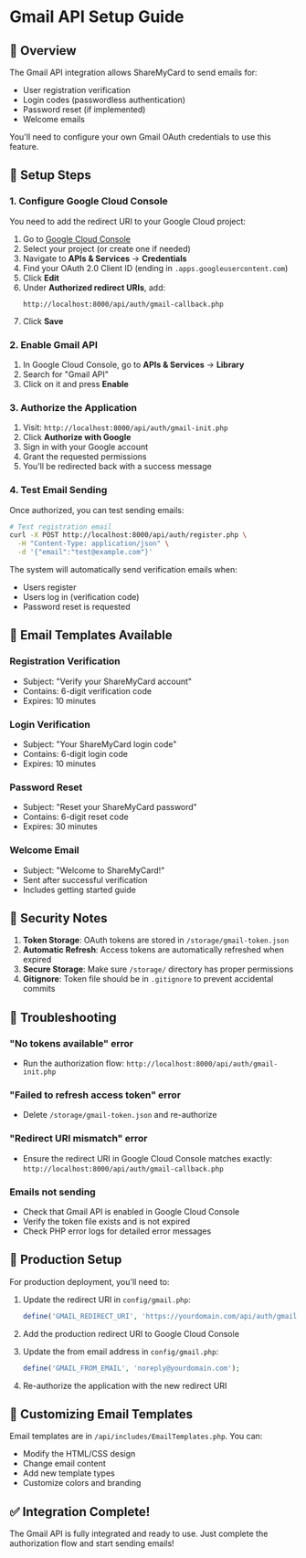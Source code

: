 # Gmail API Setup Guide

## 🎯 Overview

The Gmail API integration allows ShareMyCard to send emails for:
- User registration verification
- Login codes (passwordless authentication)
- Password reset (if implemented)
- Welcome emails

You'll need to configure your own Gmail OAuth credentials to use this feature.

## 🚀 Setup Steps

### 1. Configure Google Cloud Console

You need to add the redirect URI to your Google Cloud project:

1. Go to [Google Cloud Console](https://console.cloud.google.com/)
2. Select your project (or create one if needed)
3. Navigate to **APIs & Services** → **Credentials**
4. Find your OAuth 2.0 Client ID (ending in `.apps.googleusercontent.com`)
5. Click **Edit**
6. Under **Authorized redirect URIs**, add:
   ```
   http://localhost:8000/api/auth/gmail-callback.php
   ```
7. Click **Save**

### 2. Enable Gmail API

1. In Google Cloud Console, go to **APIs & Services** → **Library**
2. Search for "Gmail API"
3. Click on it and press **Enable**

### 3. Authorize the Application

1. Visit: `http://localhost:8000/api/auth/gmail-init.php`
2. Click **Authorize with Google**
3. Sign in with your Google account
4. Grant the requested permissions
5. You'll be redirected back with a success message

### 4. Test Email Sending

Once authorized, you can test sending emails:

```bash
# Test registration email
curl -X POST http://localhost:8000/api/auth/register.php \
  -H "Content-Type: application/json" \
  -d '{"email":"test@example.com"}'
```

The system will automatically send verification emails when:
- Users register
- Users log in (verification code)
- Password reset is requested

## 📧 Email Templates Available

### Registration Verification
- Subject: "Verify your ShareMyCard account"
- Contains: 6-digit verification code
- Expires: 10 minutes

### Login Verification
- Subject: "Your ShareMyCard login code"
- Contains: 6-digit login code
- Expires: 10 minutes

### Password Reset
- Subject: "Reset your ShareMyCard password"
- Contains: 6-digit reset code
- Expires: 30 minutes

### Welcome Email
- Subject: "Welcome to ShareMyCard!"
- Sent after successful verification
- Includes getting started guide

## 🔐 Security Notes

1. **Token Storage**: OAuth tokens are stored in `/storage/gmail-token.json`
2. **Automatic Refresh**: Access tokens are automatically refreshed when expired
3. **Secure Storage**: Make sure `/storage/` directory has proper permissions
4. **Gitignore**: Token file should be in `.gitignore` to prevent accidental commits

## 🔧 Troubleshooting

### "No tokens available" error
- Run the authorization flow: `http://localhost:8000/api/auth/gmail-init.php`

### "Failed to refresh access token" error
- Delete `/storage/gmail-token.json` and re-authorize

### "Redirect URI mismatch" error
- Ensure the redirect URI in Google Cloud Console matches exactly: `http://localhost:8000/api/auth/gmail-callback.php`

### Emails not sending
- Check that Gmail API is enabled in Google Cloud Console
- Verify the token file exists and is not expired
- Check PHP error logs for detailed error messages

## 📝 Production Setup

For production deployment, you'll need to:

1. Update the redirect URI in `config/gmail.php`:
   ```php
   define('GMAIL_REDIRECT_URI', 'https://yourdomain.com/api/auth/gmail-callback.php');
   ```

2. Add the production redirect URI to Google Cloud Console

3. Update the from email address in `config/gmail.php`:
   ```php
   define('GMAIL_FROM_EMAIL', 'noreply@yourdomain.com');
   ```

4. Re-authorize the application with the new redirect URI

## 🎨 Customizing Email Templates

Email templates are in `/api/includes/EmailTemplates.php`. You can:
- Modify the HTML/CSS design
- Change email content
- Add new template types
- Customize colors and branding

## ✅ Integration Complete!

The Gmail API is fully integrated and ready to use. Just complete the authorization flow and start sending emails!

